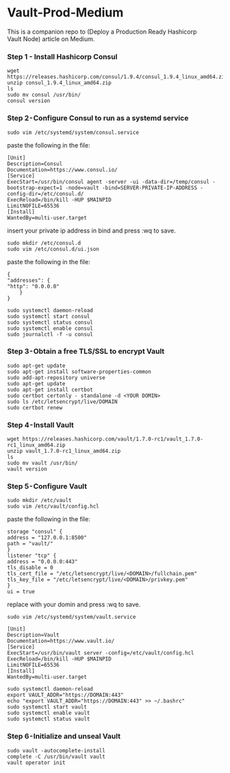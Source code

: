 # Vault-Prod-Medium

 This is a companion repo to (Deploy a Production Ready Hashicorp Vault Node) article on Medium.

### Step 1 - Install Hashicorp Consul
```
wget https://releases.hashicorp.com/consul/1.9.4/consul_1.9.4_linux_amd64.zip
unzip consul_1.9.4_linux_amd64.zip
ls
sudo mv consul /usr/bin/
consul version
```

### Step 2 - Configure Consul to run as a systemd service
```
sudo vim /etc/systemd/system/consul.service
```
paste the following in the file:
```
[Unit]
Description=Consul
Documentation=https://www.consul.io/
[Service]
ExecStart=/usr/bin/consul agent -server -ui -data-dir=/temp/consul -bootstrap-expect=1 -node=vault -bind=SERVER-PRIVATE-IP-ADDRESS -config-dir=/etc/consul.d/
ExecReload=/bin/kill -HUP $MAINPID
LimitNOFILE=65536
[Install]
WantedBy=multi-user.target
```
insert your private ip address in bind and press :wq to save.
```
sudo mkdir /etc/consul.d
sudo vim /etc/consul.d/ui.json
```
paste the following in the file:
```
{
"addresses": {
"http": "0.0.0.0"
    }
}
```
```
sudo systemctl daemon-reload
sudo systemctl start consul
sudo systemctl status consul
sudo systemctl enable consul
sudo journalctl -f -u consul
```
### Step 3 - Obtain a free TLS/SSL to encrypt Vault
```
sudo apt-get update
sudo apt-get install software-properties-common
sudo add-apt-repository universe
sudo apt-get update
sudo apt-get install certbot
sudo certbot certonly - standalone -d <YOUR DOMIN>
sudo ls /etc/letsencrypt/live/DOMAIN
sudo certbot renew
```
### Step 4 - Install Vault
```
wget https://releases.hashicorp.com/vault/1.7.0-rc1/vault_1.7.0-rc1_linux_amd64.zip
unzip vault_1.7.0-rc1_linux_amd64.zip
ls
sudo mv vault /usr/bin/
vault version
```

### Step 5 - Configure Vault
```
sudo mkdir /etc/vault
sudo vim /etc/vault/config.hcl
```
paste the following in the file:
```
storage "consul" {
address = "127.0.0.1:8500"
path = "vault/"
}
listener "tcp" {
address = "0.0.0.0:443"
tls_disable = 0
tls_cert_file = "/etc/letsencrypt/live/<DOMAIN>/fullchain.pem"
tls_key_file = "/etc/letsencrypt/live/<DOMAIN>/privkey.pem"
}
ui = true
```
replace <DOMAIN> with your domin and press :wq to save.
```
sudo vim /etc/systemd/system/vault.service
```
```
[Unit]
Description=Vault
Documentation=https://www.vault.io/
[Service]
ExecStart=/usr/bin/vault server -config=/etc/vault/config.hcl
ExecReload=/bin/kill -HUP $MAINPID
LimitNOFILE=65536
[Install]
WantedBy=multi-user.target
```
```
sudo systemctl daemon-reload
export VAULT_ADDR="https://DOMAIN:443"
echo "export VAULT_ADDR="https://DOMAIN:443" >> ~/.bashrc"
sudo systemctl start vault
sudo systemctl enable vault
sudo systemctl status vault
```

### Step 6 - Initialize and unseal Vault
```
sudo vault -autocomplete-install
complete -C /usr/bin/vault vault
vault operator init
```
